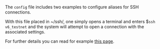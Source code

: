 The `config` file includes two examples to configure aliases for SSH connections.

With this file placed in ~/ssh/, one simply opens a terminal and enters $`ssh v6_testnet` and the system will attempt to open a connection with the associated settings.

For further details you can read for example [this page](https://linuxize.com/post/using-the-ssh-config-file/).
